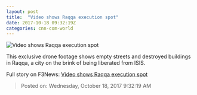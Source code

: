 ```yaml
---
layout: post
title:  "Video shows Raqqa execution spot"
date: 2017-10-18 09:32:19Z
categories: cnn-com-world
---
```


![Video shows Raqqa execution spot](http://cdn.cnn.com/cnnnext/dam/assets/171017142015-raqqa-gabriel-chaim-2-super-tease.jpg)

This exclusive drone footage shows empty streets and destroyed buildings in Raqqa, a city on the brink of being liberated from ISIS.


Full story on F3News: [Video shows Raqqa execution spot](http://www.f3nws.com/n/apjyzH)

> Posted on: Wednesday, October 18, 2017 9:32:19 AM
